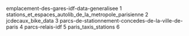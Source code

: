 emplacement-des-gares-idf-data-generalisee		1
stations_et_espaces_autolib_de_la_metropole_parisienne  2                              
jcdecaux_bike_data				       	3
parcs-de-stationnement-concedes-de-la-ville-de-paris     4
parcs-relais-idf					 5
paris_taxis_stations					 6 
